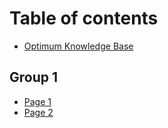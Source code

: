 # Table of contents

* [Optimum Knowledge Base](README.md)

## Group 1

* [Page 1](group-1/page-1.md)
* [Page 2](group-1/page-2.md)
